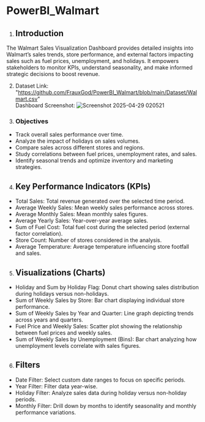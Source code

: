# PowerBI_Walmart


1) ## Introduction  <br />
The Walmart Sales Visualization Dashboard provides detailed insights into Walmart’s sales trends, store performance, and external factors impacting sales such as fuel prices, unemployment, and holidays. It empowers stakeholders to monitor KPIs, understand seasonality, and make informed strategic decisions to boost revenue.


2) Dataset Link: "https://github.com/FrauxGod/PowerBI_Walmart/blob/main/Dataset/Walmart.csv" <br />
   Dashboard Screenshot: ![Screenshot 2025-04-29 020521](https://github.com/user-attachments/assets/3e39b031-7e75-4f17-9c66-7af0fb2831b2)



3) ### Objectives ###
- Track overall sales performance over time.
- Analyze the impact of holidays on sales volumes.
- Compare sales across different stores and regions.
- Study correlations between fuel prices, unemployment rates, and sales.
- Identify seasonal trends and optimize inventory and marketing strategies.


4) ## Key Performance Indicators (KPIs) ##
- Total Sales: Total revenue generated over the selected time period.
- Average Weekly Sales: Mean weekly sales performance across stores.
- Average Monthly Sales: Mean monthly sales figures.
- Average Yearly Sales: Year-over-year average sales.
- Sum of Fuel Cost: Total fuel cost during the selected period (external factor correlation).
- Store Count: Number of stores considered in the analysis.
- Average Temperature: Average temperature influencing store footfall and sales.


5) ## Visualizations (Charts) ##
- Holiday and Sum by Holiday Flag: Donut chart showing sales distribution during holidays versus non-holidays.
- Sum of Weekly Sales by Store: Bar chart displaying individual store performance.
- Sum of Weekly Sales by Year and Quarter: Line graph depicting trends across years and quarters.
- Fuel Price and Weekly Sales: Scatter plot showing the relationship between fuel prices and weekly sales.
- Sum of Weekly Sales by Unemployment (Bins): Bar chart analyzing how unemployment levels correlate with sales figures.


6) ## Filters ##
- Date Filter: Select custom date ranges to focus on specific periods.
- Year Filter: Filter data year-wise.
- Holiday Filter: Analyze sales data during holiday versus non-holiday periods.
- Monthly Filter: Drill down by months to identify seasonality and monthly performance variations.



















